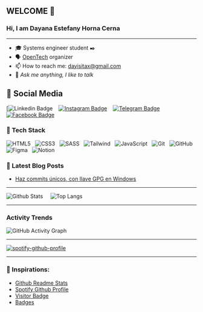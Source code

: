 ## WELCOME 👋
### Hi, I am Dayana Estefany Horna Cerna
----

* :mortar_board: Systems engineer student :black_nib:
* 🗣️ [OpenTech](https://github.com/opentech-pe) organizer
* 📫 How to reach me: dayisitax@gmail.com
* 💬 *Ask me anything, I like to talk*


## 👥 Social Media

[![Linkedin Badge](https://www.linkedin.com/in/dayana-estefany-horna-cerna-a19a60244/) &nbsp;&nbsp;
[![Instagram Badge](https://img.shields.io/badge/-JimmyLoloy98-pink?style=flat-square&logo=instagram&logoColor=white&link=https://www.instagram.com/JimmyLoloy98/)](https://www.instagram.com/dayana_hc_/) &nbsp;&nbsp;
[![Telegram Badge](https://img.shields.io/badge/-JimmyLoloy98-white?style=flat-square&logo=telegram&link=https://t.me/JimmyLoloy98)](https://t.me/JimmyLoloy98) &nbsp;&nbsp;
[![Facebook Badge](https://img.shields.io/badge/-JimmyLoloy98-blue?style=flat-square&logo=facebook&logoColor=white&link=https://www.facebook.com/JimmyLoloy98/)](https://www.facebook.com/JimmyLoloy98)

### 🌱 Tech Stack

![HTML5](https://img.shields.io/badge/-HTML5-E34F26?style=flat-square&logo=html5&logoColor=white) &nbsp;
![CSS3](https://img.shields.io/badge/-CSS3-1572B6?style=flat-square&logo=css3) &nbsp;
![SASS](https://img.shields.io/badge/-SASS-thistle?style=flat-square&logo=Sass) &nbsp;
![Tailwind](https://img.shields.io/badge/-Tailwind-midnightblue?style=flat-square&logo=Tailwindcss) &nbsp;
![JavaScript](https://img.shields.io/badge/-JavaScript-black?style=flat-square&logo=javascript) &nbsp;
![Git](https://img.shields.io/badge/-Git-gray?style=flat-square&logo=git) &nbsp;
![GitHub](https://img.shields.io/badge/-GitHub-181717?style=flat-square&logo=github)
![Figma](https://img.shields.io/badge/-Figma-silver?style=flat-square&logoColor=black&logo=Figma) &nbsp;
![Notion](https://img.shields.io/badge/-Notion-white?style=flat-square&logoColor=black&logo=Notion)

### 📕 Latest Blog Posts

- [Haz commits únicos, con llave GPG en Windows](https://jimmyloloy.notion.site/Haz-commits-nicos-con-llave-GPG-en-Windows-e79d1faca17744fb961095dd3fd91f4f)

----

![Github Stats](https://github-readme-stats.vercel.app/api?username=JimmyLoloy98&count_private=true&show_icons=true&include_all_commits=true&theme=gotham) &nbsp;&nbsp;&nbsp;
![Top Langs](https://github-readme-stats.vercel.app/api/top-langs/?username=JimmyLoloy98&hide=TeX&layout=compact&theme=gotham)

----

### Activity Trends

![GitHub Activity Graph](https://activity-graph.herokuapp.com/graph?username=JimmyLoloy98&theme=dracula&hide_border=true)

----

[![spotify-github-profile](https://spotify-github-profile.vercel.app/api/view?uid=8krir1wpbazl9zxi2grpac68i&cover_image=true&theme=novatorem&bar_color=00ff00&bar_color_cover=false)](https://spotify-github-profile.vercel.app/api/view?uid=8krir1wpbazl9zxi2grpac68i&redirect=true)

----

### 🤝 Inspirations:
 * [Github Readme Stats](https://github.com/anuraghazra/github-readme-stats)
 * [Spotify Github Profile](https://github.com/kittinan/spotify-github-profile)
 * [Visitor Badge](https://visitor-badge.laobi.icu/)
 * [Badges](https://img.shields.io/)
